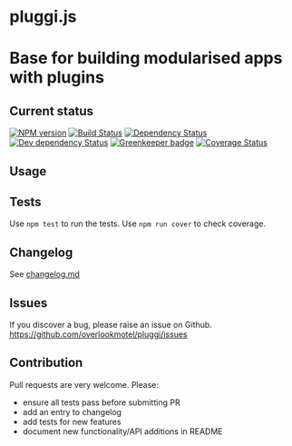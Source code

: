 # pluggi.js

# Base for building modularised apps with plugins

## Current status

[![NPM version](https://img.shields.io/npm/v/pluggi.svg)](https://www.npmjs.com/package/pluggi)
[![Build Status](https://img.shields.io/travis/overlookmotel/pluggi/master.svg)](http://travis-ci.org/overlookmotel/pluggi)
[![Dependency Status](https://img.shields.io/david/overlookmotel/pluggi.svg)](https://david-dm.org/overlookmotel/pluggi)
[![Dev dependency Status](https://img.shields.io/david/dev/overlookmotel/pluggi.svg)](https://david-dm.org/overlookmotel/pluggi)
[![Greenkeeper badge](https://badges.greenkeeper.io/overlookmotel/pluggi.svg)](https://greenkeeper.io/)
[![Coverage Status](https://img.shields.io/coveralls/overlookmotel/pluggi/master.svg)](https://coveralls.io/r/overlookmotel/pluggi)

## Usage

## Tests

Use `npm test` to run the tests. Use `npm run cover` to check coverage.

## Changelog

See [changelog.md](https://github.com/overlookmotel/pluggi/blob/master/changelog.md)

## Issues

If you discover a bug, please raise an issue on Github. https://github.com/overlookmotel/pluggi/issues

## Contribution

Pull requests are very welcome. Please:

* ensure all tests pass before submitting PR
* add an entry to changelog
* add tests for new features
* document new functionality/API additions in README
